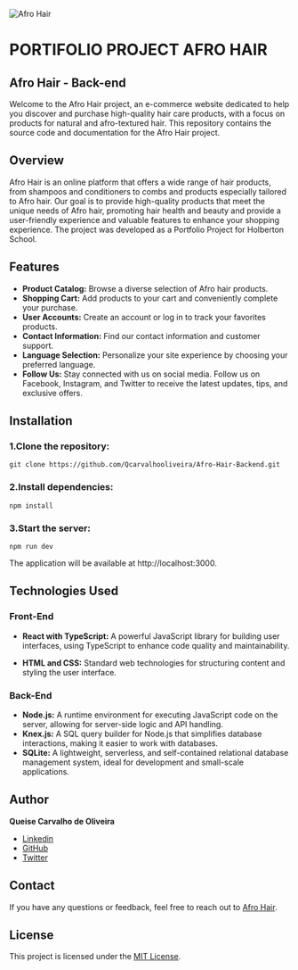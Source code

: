![Afro Hair](https://raw.githubusercontent.com/Qcarvalhooliveira/Qcarvalhooliveira.github.io/master/images/Banner-afrohair.png)


# PORTIFOLIO PROJECT AFRO HAIR

## Afro Hair - Back-end

Welcome to the Afro Hair project, an e-commerce website dedicated to help you discover and purchase high-quality hair care products, with a focus on products for natural and afro-textured hair. This repository contains the source code and documentation for the Afro Hair project.

## Overview

Afro Hair is an online platform that offers a wide range of hair products, from shampoos and conditioners to combs and products especially tailored to Afro hair. Our goal is to provide high-quality products that meet the unique needs of Afro hair, promoting hair health and beauty and provide a user-friendly experience and valuable features to enhance your shopping experience. The project was developed as a Portfolio Project for Holberton School.

## Features

- **Product Catalog:** Browse a diverse selection of Afro hair products.
- **Shopping Cart:** Add products to your cart and conveniently complete your purchase.
- **User Accounts:** Create an account or log in to track your favorites products.
- **Contact Information:** Find our contact information and customer support.
- **Language Selection:**  Personalize your site experience by choosing your preferred language. 
- **Follow Us:** Stay connected with us on social media. Follow us on Facebook, Instagram, and Twitter to receive the latest updates, tips, and exclusive offers.


## Installation

### **1.Clone the repository:**
```
git clone https://github.com/Qcarvalhooliveira/Afro-Hair-Backend.git

```
### **2.Install dependencies:**
```
npm install

```
### **3.Start the server:**
```
npm run dev
```
The application will be available at http://localhost:3000.


## Technologies Used

### **Front-End**

- **React with TypeScript:** A powerful JavaScript library for building user interfaces, using TypeScript to enhance code quality and maintainability.

- **HTML and CSS:** Standard web technologies for structuring content and styling the user interface.

### **Back-End**

- **Node.js:** A runtime environment for executing JavaScript code on the server, allowing for server-side logic and API handling.
- **Knex.js:** A SQL query builder for Node.js that simplifies database interactions, making it easier to work with databases.
- **SQLite:** A lightweight, serverless, and self-contained relational database management system, ideal for development and small-scale applications.


## Author
  **Queise Carvalho de Oliveira**
- [Linkedin](https://www.linkedin.com/in/queise-carvalho-de-oliveira-50359749/)
- [GitHub](https://github.com/Qcarvalhooliveira)
- [Twitter](https://twitter.com/QueiseS2)


## Contact
If you have any questions or feedback, feel free to reach out to [Afro Hair](afro.hair@outlook.fr).

## License
This project is licensed under the [MIT License](LICENSE).
